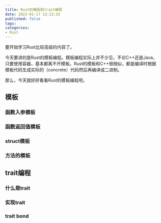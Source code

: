 ```yaml
---
title: Rust的模版和trait编程
date: 2023-01-17 13:13:33
published: false
tags:
categories:
- Rust
---
```


要开始学习Rust比较高级的内容了。

今天要讲的是Rust的模板编程。模板编程实际上并不少见，不论C++还是Java，只要使用容器，基本都离不开模板。Rust的模板和C++很相似，都是编译时根据模板代码生成实际的（concrete）代码然后再编译成二进制。

那么，今天就好好看看Rust的模板编程吧。

<!--more-->

<!-- toc -->

## 模板

### 函数入参模板

### 函数返回值模板

### struct模板

### 方法的模板



## trait编程

### 什么是trait

### 实现trait

### trait bond

